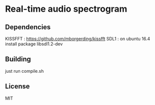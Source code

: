 # Real-time audio spectrogram

## Dependencies
KISSFFT : https://github.com/mborgerding/kissfft
SDL1 : on ubuntu 16.4 install package libsdl1.2-dev

## Building
just run compile.sh

## License
MIT
